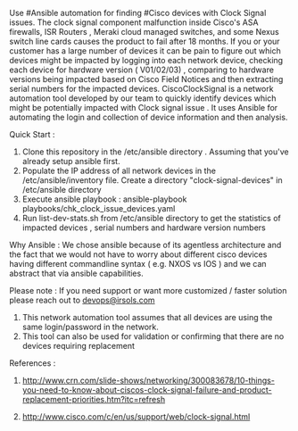 Use #Ansible automation for finding #Cisco devices with Clock Signal issues. The clock signal component malfunction inside Cisco's ASA firewalls, ISR Routers , Meraki cloud managed switches, and some Nexus switch line cards causes the product to fail after 18 months. If you or your customer has a large number of devices it can be pain to figure out which devices might be impacted by logging into each network device, checking each device for hardware version ( V01/02/03) , comparing to hardware versions being impacted based on Cisco Field Notices and then extracting serial numbers for the impacted devices. CiscoClockSignal is a network automation tool developed by our team to quickly identify devices which might be potentially impacted with Clock signal issue . It uses Ansible for automating the login and collection of device information and then analysis.

Quick Start :

1. Clone this repository in the /etc/ansible directory . Assuming that you've already setup ansible first.
2. Populate the IP address of all network devices in the /etc/ansible/inventory file. Create a directory "clock-signal-devices" in /etc/ansible directory
3. Execute ansible playbook : ansible-playbook playbooks/chk_clock_issue_devices.yaml
4. Run list-dev-stats.sh from /etc/ansible directory to get the statistics of impacted devices , serial numbers and hardware version numbers

Why Ansible : We chose ansible because of its agentless architecture and the fact that we would not have to worry about different cisco devices having different commandline syntax ( e.g. NXOS vs IOS ) and we can abstract that via ansible capabilities.

Please note :     If you need support or want more customized / faster solution please reach out to devops@irsols.com
1. This network automation tool assumes that all devices are using the same login/password in the network.
2. This tool can also be used for validation or confirming that there are no devices requiring replacement

References :
1. http://www.crn.com/slide-shows/networking/300083678/10-things-you-need-to-know-about-ciscos-clock-signal-failure-and-product-replacement-priorities.htm?itc=refresh

2. http://www.cisco.com/c/en/us/support/web/clock-signal.html
